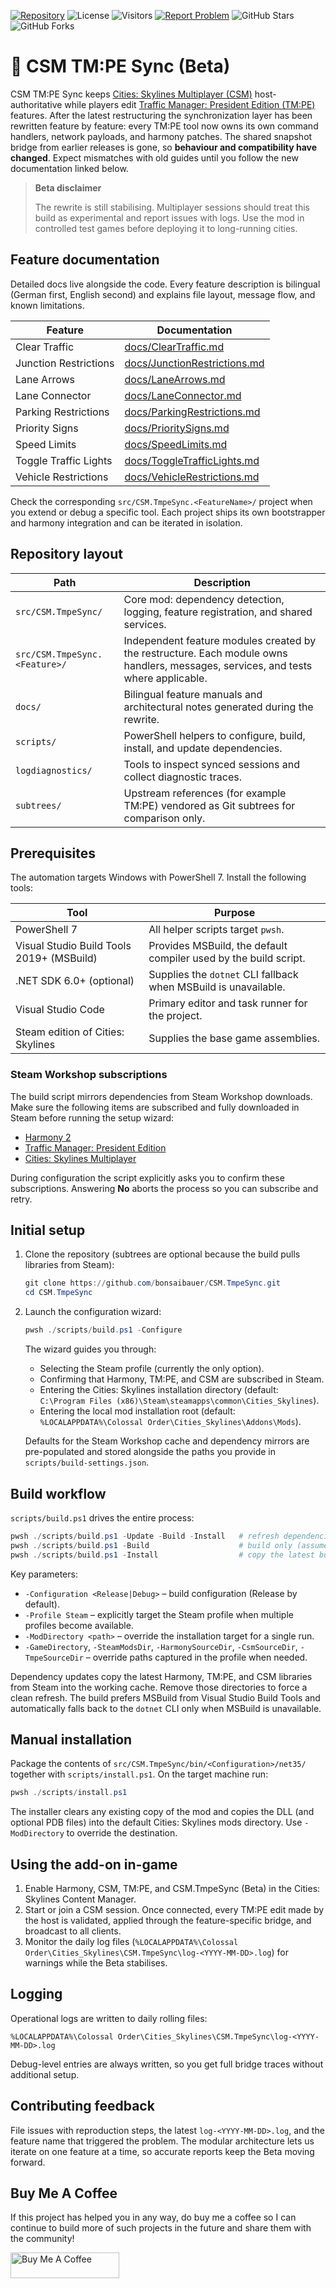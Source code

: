 [![Repository](https://img.shields.io/badge/Repository-CSM.TmpeSync-blue?style=flat&logo=github)](https://github.com/bonsaibauer/CSM.TmpeSync)
![License](https://img.shields.io/badge/License-MIT-blue)
![Visitors](https://visitor-badge.laobi.icu/badge?page_id=bonsaibauer.CSM.TmpeSync)
[![Report Problem](https://img.shields.io/badge/Report-new_Problem_or_Issue-critical?style=flat&logo=github)](https://github.com/bonsaibauer/CSM.TmpeSync/issues/new)
![GitHub Stars](https://img.shields.io/github/stars/bonsaibauer/CSM.TmpeSync?style=social)
![GitHub Forks](https://img.shields.io/github/forks/bonsaibauer/CSM.TmpeSync?style=social)

# 🚧 CSM TM:PE Sync (Beta)

CSM TM:PE Sync keeps [Cities: Skylines Multiplayer (CSM)](https://github.com/CitiesSkylinesMultiplayer/CSM) host-authoritative while players edit [Traffic Manager: President Edition (TM:PE)](https://github.com/CitiesSkylinesMods/TMPE) features. After the latest restructuring the synchronization layer has been rewritten feature by feature: every TM:PE tool now owns its own command handlers, network payloads, and harmony patches. The shared snapshot bridge from earlier releases is gone, so **behaviour and compatibility have changed**. Expect mismatches with old guides until you follow the new documentation linked below.

> **Beta disclaimer**
>
> The rewrite is still stabilising. Multiplayer sessions should treat this build as experimental and report issues with logs. Use the mod in controlled test games before deploying it to long-running cities.

## Feature documentation

Detailed docs live alongside the code. Every feature description is bilingual (German first, English second) and explains file layout, message flow, and known limitations.

| Feature | Documentation |
| --- | --- |
| Clear Traffic | [docs/ClearTraffic.md](docs/ClearTraffic.md) |
| Junction Restrictions | [docs/JunctionRestrictions.md](docs/JunctionRestrictions.md) |
| Lane Arrows | [docs/LaneArrows.md](docs/LaneArrows.md) |
| Lane Connector | [docs/LaneConnector.md](docs/LaneConnector.md) |
| Parking Restrictions | [docs/ParkingRestrictions.md](docs/ParkingRestrictions.md) |
| Priority Signs | [docs/PrioritySigns.md](docs/PrioritySigns.md) |
| Speed Limits | [docs/SpeedLimits.md](docs/SpeedLimits.md) |
| Toggle Traffic Lights | [docs/ToggleTrafficLights.md](docs/ToggleTrafficLights.md) |
| Vehicle Restrictions | [docs/VehicleRestrictions.md](docs/VehicleRestrictions.md) |

Check the corresponding `src/CSM.TmpeSync.<FeatureName>/` project when you extend or debug a specific tool. Each project ships its own bootstrapper and harmony integration and can be iterated in isolation.

## Repository layout

| Path | Description |
| --- | --- |
| `src/CSM.TmpeSync/` | Core mod: dependency detection, logging, feature registration, and shared services. |
| `src/CSM.TmpeSync.<Feature>/` | Independent feature modules created by the restructure. Each module owns handlers, messages, services, and tests where applicable. |
| `docs/` | Bilingual feature manuals and architectural notes generated during the rewrite. |
| `scripts/` | PowerShell helpers to configure, build, install, and update dependencies. |
| `logdiagnostics/` | Tools to inspect synced sessions and collect diagnostic traces. |
| `subtrees/` | Upstream references (for example TM:PE) vendored as Git subtrees for comparison only. |

## Prerequisites

The automation targets Windows with PowerShell 7. Install the following tools:

| Tool | Purpose |
| --- | --- |
| PowerShell 7 | All helper scripts target `pwsh`. |
| Visual Studio Build Tools 2019+ (MSBuild) | Provides MSBuild, the default compiler used by the build script. |
| .NET SDK 6.0+ (optional) | Supplies the `dotnet` CLI fallback when MSBuild is unavailable. |
| Visual Studio Code | Primary editor and task runner for the project. |
| Steam edition of Cities: Skylines | Supplies the base game assemblies. |

### Steam Workshop subscriptions

The build script mirrors dependencies from Steam Workshop downloads. Make sure the following items are subscribed and fully downloaded in Steam before running the setup wizard:

- [Harmony 2](https://steamcommunity.com/sharedfiles/filedetails/?id=2040656402)
- [Traffic Manager: President Edition](https://steamcommunity.com/sharedfiles/filedetails/?id=1637663252)
- [Cities: Skylines Multiplayer](https://steamcommunity.com/sharedfiles/filedetails/?id=1558438291)

During configuration the script explicitly asks you to confirm these subscriptions. Answering **No** aborts the process so you can subscribe and retry.

## Initial setup

1. Clone the repository (subtrees are optional because the build pulls libraries from Steam):

   ```powershell
   git clone https://github.com/bonsaibauer/CSM.TmpeSync.git
   cd CSM.TmpeSync
   ```

2. Launch the configuration wizard:

   ```powershell
   pwsh ./scripts/build.ps1 -Configure
   ```

   The wizard guides you through:

   - Selecting the Steam profile (currently the only option).
   - Confirming that Harmony, TM:PE, and CSM are subscribed in Steam.
   - Entering the Cities: Skylines installation directory (default: `C:\Program Files (x86)\Steam\steamapps\common\Cities_Skylines`).
   - Entering the local mod installation root (default: `%LOCALAPPDATA%\Colossal Order\Cities_Skylines\Addons\Mods`).

   Defaults for the Steam Workshop cache and dependency mirrors are pre-populated and stored alongside the paths you provide in `scripts/build-settings.json`.

## Build workflow

`scripts/build.ps1` drives the entire process:

```powershell
pwsh ./scripts/build.ps1 -Update -Build -Install   # refresh dependencies, build the mod, install to the configured directory
pwsh ./scripts/build.ps1 -Build                    # build only (assumes dependencies are already mirrored)
pwsh ./scripts/build.ps1 -Install                  # copy the latest build output into your mods folder
```

Key parameters:

- `-Configuration <Release|Debug>` – build configuration (Release by default).
- `-Profile Steam` – explicitly target the Steam profile when multiple profiles become available.
- `-ModDirectory <path>` – override the installation target for a single run.
- `-GameDirectory`, `-SteamModsDir`, `-HarmonySourceDir`, `-CsmSourceDir`, `-TmpeSourceDir` – override paths captured in the profile when needed.

Dependency updates copy the latest Harmony, TM:PE, and CSM libraries from Steam into the working cache. Remove those directories to force a clean refresh. The build prefers MSBuild from Visual Studio Build Tools and automatically falls back to the `dotnet` CLI only when MSBuild is unavailable.

## Manual installation

Package the contents of `src/CSM.TmpeSync/bin/<Configuration>/net35/` together with `scripts/install.ps1`. On the target machine run:

```powershell
pwsh ./scripts/install.ps1
```

The installer clears any existing copy of the mod and copies the DLL (and optional PDB files) into the default Cities: Skylines mods directory. Use `-ModDirectory` to override the destination.

## Using the add-on in-game

1. Enable Harmony, CSM, TM:PE, and CSM.TmpeSync (Beta) in the Cities: Skylines Content Manager.
2. Start or join a CSM session. Once connected, every TM:PE edit made by the host is validated, applied through the feature-specific bridge, and broadcast to all clients.
3. Monitor the daily log files (`%LOCALAPPDATA%\Colossal Order\Cities_Skylines\CSM.TmpeSync\log-<YYYY-MM-DD>.log`) for warnings while the Beta stabilises.

## Logging

Operational logs are written to daily rolling files:

```
%LOCALAPPDATA%\Colossal Order\Cities_Skylines\CSM.TmpeSync\log-<YYYY-MM-DD>.log
```

Debug-level entries are always written, so you get full bridge traces without additional setup.

## Contributing feedback

File issues with reproduction steps, the latest `log-<YYYY-MM-DD>.log`, and the feature name that triggered the problem. The modular architecture lets us iterate on one feature at a time, so accurate reports keep the Beta moving forward.

## Buy Me A Coffee
If this project has helped you in any way, do buy me a coffee so I can continue to build more of such projects in the future and share them with the community!

<a href="https://buymeacoffee.com/bonsaibauer" target="_blank"><img src="https://cdn.buymeacoffee.com/buttons/default-orange.png" alt="Buy Me A Coffee" height="41" width="174"></a>
